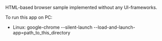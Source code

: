 HTML-based browser sample implemented without any UI-frameworks.

To run this app on PC:
  * Linux: google-chrome --silent-launch --load-and-launch-app=path_to_this_directory
